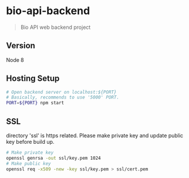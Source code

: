 # bio-api-backend

> Bio API web backend project

## Version
Node 8

## Hosting Setup

```bash
# Open backend server on localhost:${PORT}
# Basically, recommends to use '5000' PORT.
PORT=${PORT} npm start
```

## SSL
directory 'ssl' is https related.
Please make private key and update public key before build up.
```bash
# Make private key
openssl genrsa -out ssl/key.pem 1024
# Make public key
openssl req -x509 -new -key ssl/key.pem > ssl/cert.pem
```

